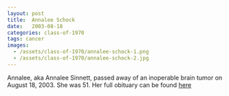 ```yaml
---
layout: post
title:  Annalee Schock
date:   2003-08-18
categories: class-of-1970
tags: cancer
images:
  - /assets/class-of-1970/annalee-schock-1.png
  - /assets/class-of-1970/annalee-schock-2.jpg
---
```

Annalee, aka Annalee Sinnett, passed away of an inoperable brain tumor on August 18, 2003.  She was 51.  Her full obituary can be found [here](http://tinyurl.com/zyefejk)
